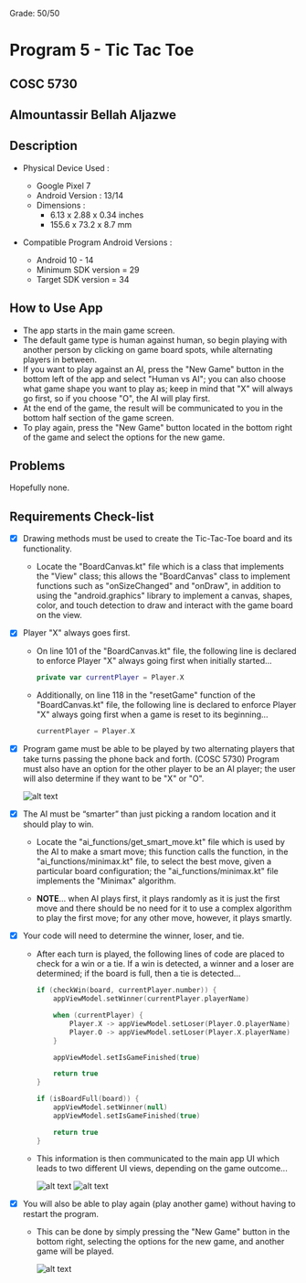 Grade: 50/50

# Program 5 - Tic Tac Toe

## COSC 5730

## Almountassir Bellah Aljazwe

## Description

- Physical Device Used :

  - Google Pixel 7
  - Android Version : 13/14
  - Dimensions :
    - 6.13 x 2.88 x 0.34 inches
    - 155.6 x 73.2 x 8.7 mm

- Compatible Program Android Versions :

  - Android 10 - 14
  - Minimum SDK version = 29
  - Target SDK version = 34

## How to Use App

- The app starts in the main game screen.
- The default game type is human against human, so begin playing with another person by clicking on game board spots, while alternating players in between.
- If you want to play against an AI, press the "New Game" button in the bottom left of the app and select "Human vs AI"; you can also choose what game shape you want to play as; keep in mind that "X" will always go first, so if you choose "O", the AI will play first.
- At the end of the game, the result will be communicated to you in the bottom half section of the game screen.
- To play again, press the "New Game" button located in the bottom right of the game and select the options for the new game.

## Problems

Hopefully none.

## Requirements Check-list

- [x] Drawing methods must be used to create the Tic-Tac-Toe board and its functionality.

  - Locate the "BoardCanvas.kt" file which is a class that implements the "View" class; this allows the "BoardCanvas" class to implement functions such as "onSizeChanged" and "onDraw", in addition to using the "android.graphics" library to implement a canvas, shapes, color, and touch detection to draw and interact with the game board on the view.

- [x] Player "X" always goes first.

  - On line 101 of the "BoardCanvas.kt" file, the following line is declared to enforce Player "X" always going first when initially started...

    ```kotlin
    private var currentPlayer = Player.X
    ```

  - Additionally, on line 118 in the "resetGame" function of the "BoardCanvas.kt" file, the following line is declared to enforce Player "X" always going first when a game is reset to its beginning...

    ```kotlin
    currentPlayer = Player.X
    ```

- [x] Program game must be able to be played by two alternating players that take turns passing the phone back and forth. (COSC 5730) Program must also have an option for the other player to be an AI player; the user will also determine if they want to be "X" or "O".

  ![alt text](Screenshot_20241103-155555.png)

- [x] The AI must be “smarter” than just picking a random location and it should play to win.

  - Locate the "ai_functions/get_smart_move.kt" file which is used by the AI to make a smart move; this function calls the function, in the "ai_functions/minimax.kt" file, to select the best move, given a particular board configuration; the "ai_functions/minimax.kt" file implements the "Minimax" algorithm.

  - **NOTE**... when AI plays first, it plays randomly as it is just the first move and there should be no need for it to use a complex algorithm to play the first move; for any other move, however, it plays smartly.

- [x] Your code will need to determine the winner, loser, and tie.

  - After each turn is played, the following lines of code are placed to check for a win or a tie. If a win is detected, a winner and a loser are determined; if the board is full, then a tie is detected...

    ```kotlin
    if (checkWin(board, currentPlayer.number)) {
        appViewModel.setWinner(currentPlayer.playerName)

        when (currentPlayer) {
            Player.X -> appViewModel.setLoser(Player.O.playerName)
            Player.O -> appViewModel.setLoser(Player.X.playerName)
        }

        appViewModel.setIsGameFinished(true)

        return true
    }

    if (isBoardFull(board)) {
        appViewModel.setWinner(null)
        appViewModel.setIsGameFinished(true)

        return true
    }
    ```

  - This information is then communicated to the main app UI which leads to two different UI views, depending on the game outcome...

    ![alt text](Screenshot_20241103-154319.png)
    ![alt text](Screenshot_20241103-154340.png)

- [x] You will also be able to play again (play another game) without having to restart the program.

  - This can be done by simply pressing the "New Game" button in the bottom right, selecting the options for the new game, and another game will be played.

    ![alt text](Screenshot_20241103-154340_copy.png)
